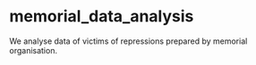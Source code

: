 # memorial_data_analysis
We analyse data of victims of repressions prepared by memorial organisation.
